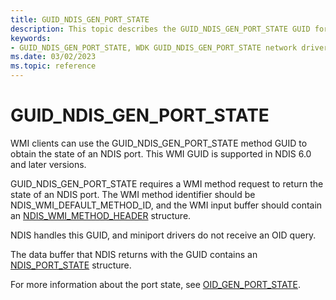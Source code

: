 ```yaml
---
title: GUID_NDIS_GEN_PORT_STATE
description: This topic describes the GUID_NDIS_GEN_PORT_STATE GUID for the NDIS WMI interface.
keywords:
- GUID_NDIS_GEN_PORT_STATE, WDK GUID_NDIS_GEN_PORT_STATE network drivers
ms.date: 03/02/2023
ms.topic: reference
---
```


# GUID_NDIS_GEN_PORT_STATE

WMI clients can use the GUID_NDIS_GEN_PORT_STATE method GUID to obtain the state of an NDIS port. This WMI GUID is supported in NDIS 6.0 and later versions.

GUID_NDIS_GEN_PORT_STATE requires a WMI method request to return the state of an NDIS port. The WMI method identifier should be NDIS_WMI_DEFAULT_METHOD_ID, and the WMI input buffer should contain an [NDIS_WMI_METHOD_HEADER](/windows-hardware/drivers/ddi/ntddndis/ns-ntddndis-_ndis_wmi_method_header) structure.

NDIS handles this GUID, and miniport drivers do not receive an OID query.

The data buffer that NDIS returns with the GUID contains an [NDIS_PORT_STATE](./oid-gen-port-state.md) structure.

For more information about the port state, see [OID_GEN_PORT_STATE](oid-gen-port-state.md).
